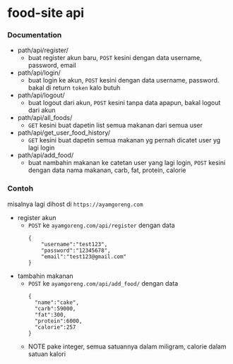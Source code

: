 # food-site api
### Documentation
- path/api/register/
  - buat register akun baru, `POST` kesini dengan data username, password, email
- path/api/login/
  - buat login ke akun, `POST` kesini dengan data username, password. bakal di return `token` kalo butuh
- path/api/logout/
  - buat logout dari akun, `POST` kesini tanpa data apapun, bakal logout dari akun
- path/api/all_foods/
  - `GET` kesini buat dapetin list semua makanan dari semua user
- path/api/get_user_food_history/
  - `GET` kesini buat dapetin semua makanan yg pernah dicatet user yg lagi login
- path/api/add_food/
  - buat nambahin makanan ke catetan user yang lagi login, `POST` kesini dengan data nama makanan, carb, fat, protein, calorie

### Contoh
misalnya lagi dihost di `https://ayamgoreng.com`  
- register akun
  - `POST` ke `ayamgoreng.com/api/register` dengan data  
    ```
    {
        "username":"test123",
        "password":"12345678",
        "email":"test123@gmail.com"
    }
    ```
- tambahin makanan
  - `POST` ke `ayamgoreng.com/api/add_food/` dengan data  
    ```
    {
      "name":"cake",
      "carb":59000,
      "fat":300,
      "protein":6000,
      "calorie":257
    }
    ```
  - NOTE pake integer, semua satuannya dalam miligram, calorie dalam satuan kalori